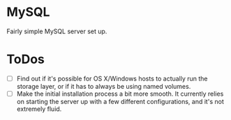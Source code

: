 # MySQL

Fairly simple MySQL server set up.

# ToDos

- [ ] Find out if it's possible for OS X/Windows hosts to actually run the storage layer, or if it has to always be using named volumes.
- [ ] Make the initial installation process a bit more smooth. It currently relies on starting the server up with a few different configurations, and it's not extremely fluid.